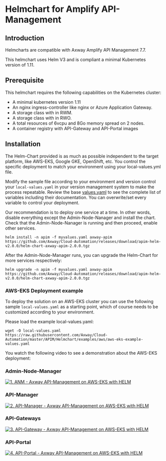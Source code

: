 # Helmchart for Amplify API-Management

## Introduction

Helmcharts are compatible with Axway Amplify API Management 7.7. 

This helmchart uses Helm V3 and is compliant a minimal Kubernetes version of 1.11.

## Prerequisite

This helmchart requires the following capabilities on the Kubernetes cluster:
- A minimal kubernetes version 1.11
- An nginx ingress-controller like nginx or Azure Application Gateway.
- A storage class with in RWM.
- A storage class with in RWO.
- A total resources of 6vcpu and 8Go memory spread on 2 nodes.
- A container registry with API-Gateway and API-Portal images

## Installation

The Helm-Chart provided is as much as possible independent to the target platform, like AWS-EKS, Google GKE, 
OpenShift, etc. You control the specific deployment to match your environment using your local-values.yml file.

Modify the sample file according to your environment and version control your `local-values.yaml` in your version management system to make the process repeatable. Review the base [values.yaml](values.yaml) to see the complete list of variables including their documentation. You can overwrite/set every variable to control your deployment.  

Our recommendation is to deploy one service at a time. In other words, disable everything except the Admin-Node-Nanager and install the chart. Check that the Admin-Node-Nanager is running and then proceed, enable other services.

```
helm install -n apim -f myvalues.yaml axway-apim https://github.com/Axway/Cloud-Automation/releases/download/apim-helm-v2.0.0/helm-chart-axway-apim-2.0.0.tgz
```

After the Admin-Node-Manager runs, you can upgrade the Helm-Chart for more services respectively:

```
helm upgrade -n apim -f myvalues.yaml axway-apim https://github.com/Axway/Cloud-Automation/releases/download/apim-helm-v2.0.0/helm-chart-axway-apim-2.0.0.tgz
```

### AWS-EKS Deployment example

To deploy the solution on an AWS-EKS cluster you can use the following sample `local-values.yaml` as a starting point, which of course needs to be customized according to your environment.  

Please load the example local-values.yaml:
```
wget -O local-values.yaml https://raw.githubusercontent.com/Axway/Cloud-Automation/master/APIM/Helmchart/examples/aws/aws-eks-example-values.yaml
```

You watch the following video to see a demonstration about the AWS-EKS deployment:  
### Admin-Node-Manager

[![1. ANM - Axway API-Management on AWS-EKS with HELM](https://img.youtube.com/vi/nOqs06JsrDo/0.jpg)](https://youtu.be/nOqs06JsrDo)  

### API-Manager

[![2. API-Manager - Axway API-Management on AWS-EKS with HELM](https://img.youtube.com/vi/xey4wR76CvU/0.jpg)](https://youtu.be/xey4wR76CvU)  

### API-Gateways
[![3. API-Gateway - Axway API-Management on AWS-EKS with HELM](https://img.youtube.com/vi/UOo-A5vQPSg/0.jpg)](https://youtu.be/UOo-A5vQPSg)  

### API-Portal
[![4. API-Portal - Axway API-Management on AWS-EKS with HELM](https://img.youtube.com/vi/-RHBkLMNRnc/0.jpg)](https://youtu.be/-RHBkLMNRnc)  
